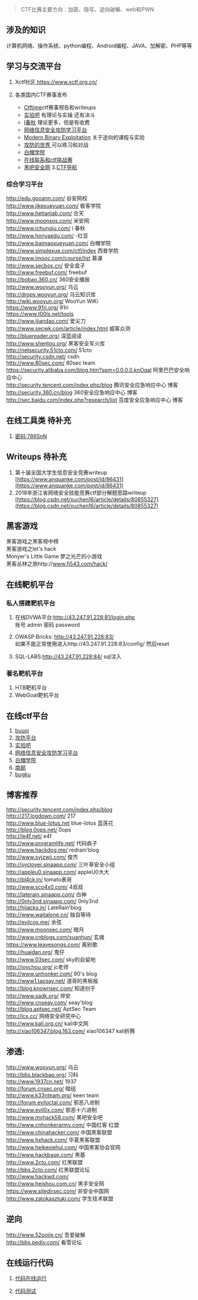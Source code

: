 >CTF比赛主要方向：加密、隐写、逆向破解、web和PWN

## 涉及的知识
计算机网络、操作系统、python编程、Android编程、JAVA、加解密、PHP等等

## 学习与交流平台
1. Xctf社区[ https://www.xctf.org.cn/ ](https://www.xctf.org.cn/)

2. 各类国内CTF赛事发布
    + [Ctftime](https://ctftime.org/ )ctf赛事预告和writeups  
    + [实验吧](www.shiyanbar.com/courses)  有理论与实操 还有决斗  
    + [ I春秋](https://www.ichunqiu.com/)   理论更多，但是有收费  
    + [网络信息安全攻防学习平台](http://hackinglab.cn/index.php)
    + [ Modern Binary Exploitation](https://github.com/RPISEC/MBE )  关于逆向的课程与实验
    + [攻防的世界 ]( https://adworld.xctf.org.cn/)  可以练习和对战
    + [白帽学院]( http://www.baimaoxueyuan.com/ )
    + [在线联系和ctf挑战赛](https://ctf.bugku.com/)
    + [黑吧安全网](http://www.myhack58.com/)
3.[CTF导航](https://ctf.gs/)

### 综合学习平台  
http://edu.gooann.com/ 谷安网校  
http://www.jikexueyuan.com/ 极客学院  
http://www.hetianlab.com/ 合天  
http://www.moonsos.com/ 米安网   
http://www.ichunqiu.com/ i 春秋  
http://www.honyaedu.com/ -红亚  
http://www.baimaoxueyuan.com/ 白帽学院  
http://www.simplexue.com/ctf/index 西普学院  
http://www.imooc.com/course/list 慕课  
http://www.secbox.cn/ 安全盒子  
http://www.freebuf.com/ freebuf  
http://bobao.360.cn/ 360安全播报  
http://www.wooyun.org/ 乌云  
http://drops.wooyun.org/ 乌云知识库   
http://wiki.wooyun.org/ WooYun WiKi  
https://www.91ri.org/ 91ri  
https://www.t00ls.net/tools  
http://www.ijiandao.com/ 爱尖刀  
http://www.secwk.com/article/index.html 威客众测   
http://bluereader.org/ 深蓝阅读  
http://www.shentou.org/ 黑客安全军火库  
http://netsecurity.51cto.com/ 51cto  
http://security.csdn.net/ csdn  
http://www.80sec.com/ 80sec team  
https://security.alibaba.com/blog.htm?spm=0.0.0.0.knOqaI 阿里巴巴安全响应中心  
http://security.tencent.com/index.php/blog 腾讯安全应急响应中心 博客  
http://security.360.cn/blog 360安全应急响应中心 博客  
http://sec.baidu.com/index.php?research/list 百度安全应急响应中心 博客  

## 在线工具类 待补充  
1. [密码:786SnN](https://www.fageka.com/Home/Index/tiqu.html?id=H20190713102948lXAqF51670)

## Writeups  待补充
1. 第十届全国大学生信息安全竞赛writeup [https://www.anquanke.com/post/id/86431](https://www.anquanke.com/post/id/86431)
2. 2018年浙江省网络安全技能竞赛ctf部分解题思路writeup  
[https://blog.csdn.net/xuchen16/article/details/80855327](https://blog.csdn.net/xuchen16/article/details/80855327)

## 黑客游戏

黑客游戏之黑客榜中榜  
黑客游戏之let's hack  
Monyer's Little Game 梦之光芒的小游戏  
黑客丛林之旅http://www.fj543.com/hack/

## 在线靶机平台
### 私人搭建靶机平台
1. 在线DVWA平台:http://43.247.91.228:81/login.php  
账号 admin
密码 password
2. OWASP Bricks: http://43.247.91.228:83/  
如果不能正常使用进入http://43.247.91.228:83/config/ 然后reset

3. SQL-LABS:http://43.247.91.228:84/
   sql注入
   
### 著名靶机平台
1. HTB靶机平台
2. WebGoat靶机平台


## 在线ctf平台

1. [buuoj](https://buuoj.cn/)
2. [攻防平台](https://adworld.xctf.org.cn/)
3. [实验吧](http://www.shiyanbar.com)
4. [网络信息安全攻防学习平台](http://hackinglab.cn/index.php)
5. [白帽学院]( http://www.baimaoxueyuan.com/ )
6. [南邮](https://cgctf.nuptsast.com/login)
7. [bugku](https://ctf.bugku.com/)

## 博客推荐
http://security.tencent.com/index.php/blog  
http://217.logdown.com/ 217  
http://www.blue-lotus.net blue-lotus 蓝莲花  
http://blog.0ops.net/ 0ops  
http://le4f.net/  e4f   
http://www.programlife.net/ 代码疯子  
http://www.hackdog.me/ redrain'blog  
http://www.syjzwjj.com/  俊杰  
http://syclover.sinaapp.com/ 三叶草安全小组  
http://appleu0.sinaapp.com/ appleU0大大  
http://bl4ck.in/ tomato表哥  
http://www.sco4x0.com/ 4叔叔  
http://laterain.sinaapp.com/ 白神   
http://0nly3nd.sinaapp.com/ 0nly3nd  
http://hijacks.in/ LateRain'blog  
http://www.waitalone.cn/  独自等待  
http://evilcos.me/ 余弦  
http://www.moonsec.com/ 暗月   
http://www.cnblogs.com/xuanhun/ 玄魂  
https://www.leavesongs.com/ 离别歌  
http://huaidan.org/ 鬼仔  
http://www.03sec.com/ sky的自留地  
http://joychou.org/ jc老师  
http://www.unhonker.com/ 90's blog  
http://www1.taosay.net/ 道哥的黑板报  
http://blog.knownsec.com/ 知道创于  
http://www.sadk.org/ 焠安  
http://www.cnseay.com/ seay'blog  
http://blog.aptsec.net/ AptSec Team  
http://lcx.cc/ 网络安全研究中心  
http://www.kali.org.cn/ kali中文网  
http://xiao106347.blog.163.com/ xiao106347 kali折腾  

## 渗透:
http://www.wooyun.org/ 乌云  
http://bbs.blackbap.org/ 习科  
http://www.1937cn.net/ 1937  
http://forum.cnsec.org/ 暗组  
http://www.k33nteam.org/ keen team  
http://forum.eviloctal.com/ 邪恶八进制  
http://www.evil0x.com/ 邪恶十六进制  
http://www.myhack58.com/ 黑吧安全吧  
http://www.cnhonkerarmy.com/ 中国红客 红盟  
http://www.chinahacker.com/ 中国黑客联盟  
http://www.hxhack.com/ 华夏黑客联盟  
http://www.heikexiehui.com/ 中国黑客协会官网  
http://www.hackbase.com/ 黑基  
http://www.2cto.com/ 红黑联盟   
http://bbs.2cto.com/ 红黑联盟论坛  
http://www.hackwd.com/   
http://www.heishou.com.cn/ 黑手安全网  
https://www.sitedirsec.com/ 非安全中国网  
http://www.zatokasztuki.com/ 学生技术联盟   

## 逆向
http://www.52pojie.cn/ 吾爱破解   
http://bbs.pediy.com/ 看雪论坛



## 在线运行代码

1. [代码在线运行](https://tool.lu/coderunner/?tdsourcetag=s_pctim_aiomsg)  

2. [代码测试](http://www.dooccn.com/php/)

```{.python .input}

```
